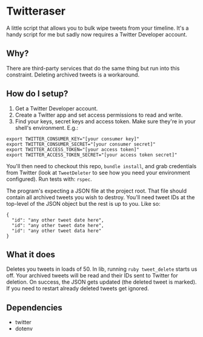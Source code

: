 # Twitteraser #

A little script that allows you to bulk wipe tweets from your timeline. It's a handy
script for me but sadly now requires a Twitter Developer account.

## Why? ##

There are third-party services that do the same thing but run into this
constraint. Deleting archived tweets is a workaround.

## How do I setup? ##

1. Get a Twitter Developer account.
2. Create a Twitter app and set access permissions to read and write.
3. Find your keys, secret keys and access token. Make sure they're in your shell's environment. E.g.:

```
export TWITTER_CONSUMER_KEY="[your consumer key]"
export TWITTER_CONSUMER_SECRET="[your consumer secret]"
export TWITTER_ACCESS_TOKEN="[your access token]"
export TWITTER_ACCESS_TOKEN_SECRET="[your access token secret]"
```

You'll then need to checkout this repo, ```bundle install```, and grab credentials from Twitter (look at ```TweetDeleter``` to see how you need your environment configured). Run tests with: ```rspec```.

The program's expecting a JSON file at the project root. That file should contain all archived tweets you wish to destroy. You'll need tweet IDs at the top-level of the JSON object but the rest is up to you. Like so:

```
{
  "id": "any other tweet date here",
  "id": "any other tweet date here",
  "id": "any other tweet data here"
}

```

## What it does ##

Deletes you tweets in loads of 50. In lib, running ``` ruby tweet_delete ``` starts us off. Your archived tweets will be read and their IDs sent to Twitter for deletion. On success, the JSON gets updated (the deleted tweet is marked). If you need to restart already deleted tweets get ignored.

## Dependencies ##

* twitter
* dotenv
